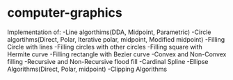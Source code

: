 # computer-graphics
Implementation of:
 -Line algorthims(DDA, Midpoint, Parametric)
 -Circle algortihms(Direct, Polar, Iterative polar, midpoint, Modified midpoint)
 -Filling Circle with lines
 -Filling circles with other circles
 -Filling square with Hermite curve
 -Filling rectangle with Bezier curve
 -Convex and Non-Convex filling
 -Recursive and Non-Recursive flood fill
 -Cardinal Spline
 -Ellipse Algorithms(Direct, Polar, midpoint)
 -Clipping Algorithms
 
